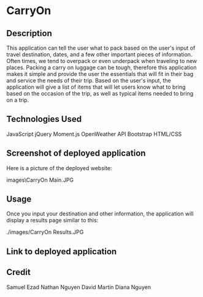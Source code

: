 # CarryOn

## Description
This application  can tell the user what to pack based on the user's input of travel destination, dates, and a few other important pieces of information. Often times, we tend to overpack or even underpack when traveling to new places. Packing a carry on luggage can be tough, therefore this application makes it simple and provide the user the essentials that will fit in their bag and service the needs of their trip. Based on the user's input, the application will give a list of items that will let users know what to bring based on the occasion of the trip, as well as typical items needed to bring on a trip. 

## Technologies Used
JavaScript
jQuery
Moment.js
OpenWeather API
Bootstrap
HTML/CSS

## Screenshot of deployed application
Here is a picture of the deployed website:

images\CarryOn Main.JPG

## Usage
Once you input your destination and other information, the application will display a results page similar to this:

./images/CarryOn Results.JPG

## Link to deployed application

## Credit
Samuel Ezad
Nathan Nguyen
David Martin
Diana Nguyen
